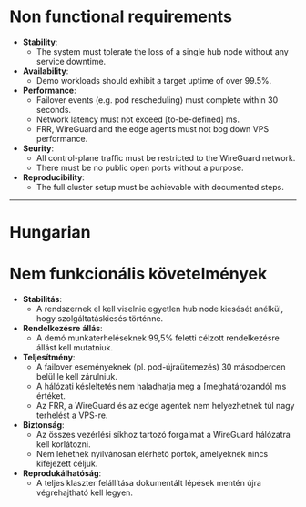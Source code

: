# Non functional requirements

- **Stability**:
    - The system must tolerate the loss of a single hub node without any service downtime.
- **Availability**:
    - Demo workloads should exhibit a target uptime of over 99.5%.
- **Performance**:
    - Failover events (e.g. pod rescheduling) must complete within 30 seconds.
    - Network latency must not exceed [to-be-defined] ms.
    - FRR, WireGuard and the edge agents must not bog down VPS performance.
- **Seurity**:
    - All control-plane traffic must be restricted to the WireGuard network.
    - There must be no public open ports without a purpose.
- **Reproducibility**:
    - The full cluster setup must be achievable with documented steps.

---
# Hungarian
# Nem funkcionális követelmények
- **Stabilitás**:
    - A rendszernek el kell viselnie egyetlen hub node kiesését anélkül, hogy szolgáltatáskiesés történne.
- **Rendelkezésre állás**:
    - A demó munkaterheléseknek 99,5% feletti célzott rendelkezésre állást kell mutatniuk.
- **Teljesítmény**:
    - A failover eseményeknek (pl. pod-újraütemezés) 30 másodpercen belül le kell zárulniuk.
    - A hálózati késleltetés nem haladhatja meg a [meghatározandó] ms értéket.
    - Az FRR, a WireGuard és az edge agentek nem helyezhetnek túl nagy terhelést a VPS-re.
- **Biztonság**:
    - Az összes vezérlési síkhoz tartozó forgalmat a WireGuard hálózatra kell korlátozni.
    - Nem lehetnek nyilvánosan elérhető portok, amelyeknek nincs kifejezett céljuk.
- **Reprodukálhatóság**:
    - A teljes klaszter felállítása dokumentált lépések mentén újra végrehajtható kell legyen.